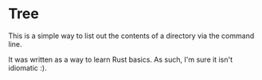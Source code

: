 # Tree

This is a simple way to list out the contents of a directory via the command line.

It was written as a way to learn Rust basics. As such, I'm sure it isn't idiomatic :).